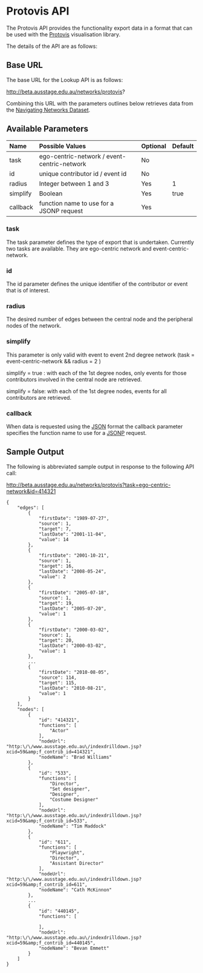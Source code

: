 

<h1>Protovis API</h1>

The Protovis API provides the functionality export data in a format that can be used with the [Protovis](http://vis.stanford.edu/protovis/) visualisation library.

The details of the API are as follows:

## Base URL ##

The base URL for the Lookup API is as follows:

http://beta.ausstage.edu.au/networks/protovis?

Combining this URL with the parameters outlines below retrieves data from the [Navigating Networks Dataset](NavigatingNetworksDataset.md).

## Available Parameters ##

| **Name** | **Possible Values** | **Optional** | **Default** |
|:---------|:--------------------|:-------------|:------------|
| task   | ego-centric-network / event-centric-network | No |  |
| id     | unique contributor id / event id | No |  |
| radius | Integer between 1 and 3 |	 Yes | 1 |
| simplify | Boolean | Yes | true |
| callback | function name to use for a JSONP request | Yes |  |

### task ###
The task parameter defines the type of export that is undertaken. Currently two tasks are available. They are ego-centric network and event-centric-network.

### id ###
The id parameter defines the unique identifier of the contributor or event that is of interest.

### radius ###
The desired number of edges between the central node and the peripheral nodes of the network.

### simplify ###
This parameter is only valid with event to event 2nd degree network (task = event-centric-network && radius = 2 )

simplify = true : with each of the 1st degree nodes, only events for those contributors involved in the central node are retrieved.

simplify = false: with each of the 1st degree nodes, events for all contributors are retrieved.

### callback ###
When data is requested using the [JSON](http://en.wikipedia.org/wiki/JSON) format the callback parameter specifies the function name to use for a [JSONP](http://en.wikipedia.org/wiki/JSON#JSONP) request.


## Sample Output ##

The following is abbreviated sample output in response to the following API call:


http://beta.ausstage.edu.au/networks/protovis?task=ego-centric-network&id=414321

```
{
    "edges": [
        {
            "firstDate": "1989-07-27",
            "source": 1,
            "target": 7,
            "lastDate": "2001-11-04",
            "value": 14
        },
        {
            "firstDate": "2001-10-21",
            "source": 1,
            "target": 16,
            "lastDate": "2008-05-24",
            "value": 2
        },
        {
            "firstDate": "2005-07-18",
            "source": 1,
            "target": 19,
            "lastDate": "2005-07-20",
            "value": 1
        },
        {
            "firstDate": "2000-03-02",
            "source": 1,
            "target": 20,
            "lastDate": "2000-03-02",
            "value": 1
        },
        ...
        {
            "firstDate": "2010-08-05",
            "source": 114,
            "target": 115,
            "lastDate": "2010-08-21",
            "value": 1
        }
    ],
    "nodes": [
        {
            "id": "414321",
            "functions": [
                "Actor"
            ],
            "nodeUrl": "http:\/\/www.ausstage.edu.au\/indexdrilldown.jsp?xcid=59&amp;f_contrib_id=414321",
            "nodeName": "Brad Williams"
        },
        {
            "id": "533",
            "functions": [
                "Director",
                "Set designer",
                "Designer",
                "Costume Designer"
            ],
            "nodeUrl": "http:\/\/www.ausstage.edu.au\/indexdrilldown.jsp?xcid=59&amp;f_contrib_id=533",
            "nodeName": "Tim Maddock"
        },
        {
            "id": "611",
            "functions": [
                "Playwright",
                "Director",
                "Assistant Director"
            ],
            "nodeUrl": "http:\/\/www.ausstage.edu.au\/indexdrilldown.jsp?xcid=59&amp;f_contrib_id=611",
            "nodeName": "Cath McKinnon"
        },
        ...
        {
            "id": "440145",
            "functions": [
                
            ],
            "nodeUrl": "http:\/\/www.ausstage.edu.au\/indexdrilldown.jsp?xcid=59&amp;f_contrib_id=440145",
            "nodeName": "Bevan Emmett"
        }
    ]
}
```